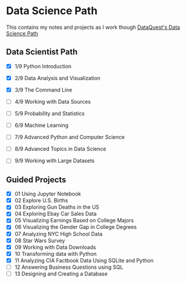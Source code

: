 # Data Science Path

This contains my notes and projects as I work though [DataQuest's Data Science Path](https://www.dataquest.io/path/data-scientist)

## Data Scientist Path

- [x] 1/9 Python Introduction
- [x] 2/9 Data Analysis and Visualization
- [x] 3/9 The Command Line
- [ ] 4/9 Working with Data Sources
- [ ] 5/9 Probability and Statistics
- [ ] 6/9 Machine Learning
- [ ] 7/9 Advanced Python and Computer Science
- [ ] 8/9 Advanced Topics in Data Science
- [ ] 9/9 Working with Large Datasets


## Guided Projects

- [x] 01 Using Jupyter Notebook
- [x] 02 Explore U.S. Births
- [x] 03 Exploring Gun Deaths in the US
- [x] 04 Exploring Ebay Car Sales Data
- [x] 05 Visualizing Earnings Based on College Majors
- [x] 06 Visualizing the Gender Gap in College Degrees
- [x] 07 Analyzing NYC High School Data
- [x] 08 Star Wars Survey
- [x] 09 Working with Data Downloads
- [x] 10 Transforming data with Python
- [x] 11 Analyzing CIA Factbook Data Using SQLite and Python
- [ ] 12 Answering Business Questions using SQL
- [ ] 13 Designing and Creating a Database